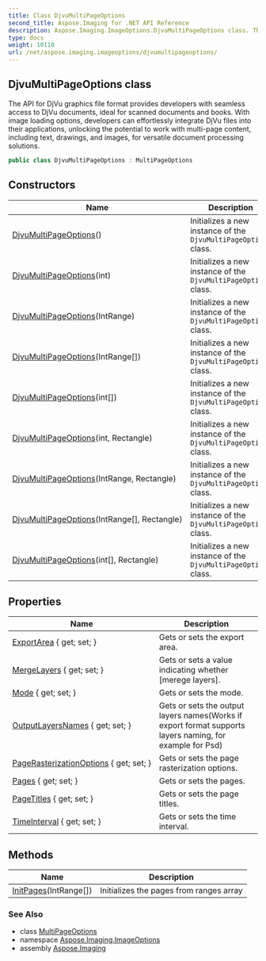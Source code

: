 ```yaml
---
title: Class DjvuMultiPageOptions
second_title: Aspose.Imaging for .NET API Reference
description: Aspose.Imaging.ImageOptions.DjvuMultiPageOptions class. The API for DjVu graphics file format provides developers with seamless access to DjVu documents ideal for scanned documents and books. With image loading options developers can effortlessly integrate DjVu files into their applications unlocking the potential to work with multipage content including text drawings and images for versatile document processing solutions
type: docs
weight: 10110
url: /net/aspose.imaging.imageoptions/djvumultipageoptions/
---
```

## DjvuMultiPageOptions class

The API for DjVu graphics file format provides developers with seamless access to DjVu documents, ideal for scanned documents and books. With image loading options, developers can effortlessly integrate DjVu files into their applications, unlocking the potential to work with multi-page content, including text, drawings, and images, for versatile document processing solutions.

```csharp
public class DjvuMultiPageOptions : MultiPageOptions
```

## Constructors

| Name | Description |
| --- | --- |
| [DjvuMultiPageOptions](djvumultipageoptions/#constructor)() | Initializes a new instance of the `DjvuMultiPageOptions` class. |
| [DjvuMultiPageOptions](djvumultipageoptions/#constructor_5)(int) | Initializes a new instance of the `DjvuMultiPageOptions` class. |
| [DjvuMultiPageOptions](djvumultipageoptions/#constructor_1)(IntRange) | Initializes a new instance of the `DjvuMultiPageOptions` class. |
| [DjvuMultiPageOptions](djvumultipageoptions/#constructor_3)(IntRange[]) | Initializes a new instance of the `DjvuMultiPageOptions` class. |
| [DjvuMultiPageOptions](djvumultipageoptions/#constructor_7)(int[]) | Initializes a new instance of the `DjvuMultiPageOptions` class. |
| [DjvuMultiPageOptions](djvumultipageoptions/#constructor_6)(int, Rectangle) | Initializes a new instance of the `DjvuMultiPageOptions` class. |
| [DjvuMultiPageOptions](djvumultipageoptions/#constructor_2)(IntRange, Rectangle) | Initializes a new instance of the `DjvuMultiPageOptions` class. |
| [DjvuMultiPageOptions](djvumultipageoptions/#constructor_4)(IntRange[], Rectangle) | Initializes a new instance of the `DjvuMultiPageOptions` class. |
| [DjvuMultiPageOptions](djvumultipageoptions/#constructor_8)(int[], Rectangle) | Initializes a new instance of the `DjvuMultiPageOptions` class. |

## Properties

| Name | Description |
| --- | --- |
| [ExportArea](../../aspose.imaging.imageoptions/multipageoptions/exportarea/) { get; set; } | Gets or sets the export area. |
| [MergeLayers](../../aspose.imaging.imageoptions/multipageoptions/mergelayers/) { get; set; } | Gets or sets a value indicating whether [merege layers]. |
| [Mode](../../aspose.imaging.imageoptions/multipageoptions/mode/) { get; set; } | Gets or sets the mode. |
| [OutputLayersNames](../../aspose.imaging.imageoptions/multipageoptions/outputlayersnames/) { get; set; } | Gets or sets the output layers names(Works if export format supports layers naming, for example for Psd) |
| [PageRasterizationOptions](../../aspose.imaging.imageoptions/multipageoptions/pagerasterizationoptions/) { get; set; } | Gets or sets the page rasterization options. |
| [Pages](../../aspose.imaging.imageoptions/multipageoptions/pages/) { get; set; } | Gets or sets the pages. |
| [PageTitles](../../aspose.imaging.imageoptions/multipageoptions/pagetitles/) { get; set; } | Gets or sets the page titles. |
| [TimeInterval](../../aspose.imaging.imageoptions/multipageoptions/timeinterval/) { get; set; } | Gets or sets the time interval. |

## Methods

| Name | Description |
| --- | --- |
| [InitPages](../../aspose.imaging.imageoptions/multipageoptions/initpages/)(IntRange[]) | Initializes the pages from ranges array |

### See Also

* class [MultiPageOptions](../multipageoptions/)
* namespace [Aspose.Imaging.ImageOptions](../../aspose.imaging.imageoptions/)
* assembly [Aspose.Imaging](../../)


